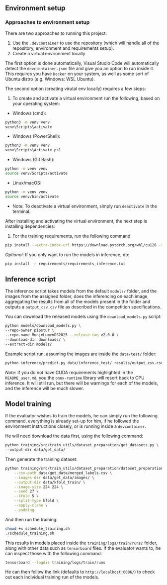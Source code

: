 ## Environment setup
### Approaches to environment setup
There are two approaches to running this project:
1. Use the `.devcontainer` to use the repository (which will handle all of the repository, environment and requirements setup).
2. Create a virtual environment locally

The first option is done automatically, Visual Studio Code will automatically detect the `devctontainer.json` file and give you an option to run inside it. This requires you have `Docker` on your system, as well as some sort of Ubuntu distro (e.g. Windows: WSL Ubuntu).

The second option (creating virutal env locally) requires a few steps:
1. To create and activate a virtual environment run the following, based on your operating system:
- Windows (cmd):
```bash
python3 -m venv venv
venv\Scripts\activate
```
- Windows (PowerShell):
```bash
python3 -m venv venv
venv\Scripts\Activate.ps1
```
- Windows (Git Bash):
```bash
python -m venv venv
source venv/Scripts/activate
```
- Linux/macOS:
```bash
python -m venv venv
source venv/bin/activate
```

- Note: To deactivate a virtual environment, simply run `deactivate` in the terminal.

After installing and activating the virtual environment, the next step is installing dependencies:
1. For the training requirements, run the following command:
```bash
pip install --extra-index-url https://download.pytorch.org/whl/cu126 -r requirements/requirements_train.txt
```

*Optional*: If you only want to run the models in inference, do:
```bash
pip install -r requirements/requirements_inference.txt
```

## Inference script
The inference script takes models from the default `models/` folder, and the images from the assigned folder, does the inferencing on each image, aggregating the results from all of the models present in the folder and outputs a `output_csv.csv` file as described in the competition specifications.

You can download the released models using the `download_models.py` script:
```bash
python models/download_models.py \
--repo-owner pipstur \
--repo-name MunjeLumenDS2025 --release-tag v2.0.0 \
--download-dir downloads/ \
--extract-dir models/
```

Example script run, assuming the images are inside the `data/test/` folder:
```bash
python inference/predict.py data/inference_test/ results/output_csv.csv
```

*Note*: If you do not have CUDA requirements highlighted in the `README_user.md`, you the `onnx-runtime` library will resort back to CPU inference. It will still run, but there will be warnings for each of the models, and the inference will be much slower.

## Model training
If the evaluator wishes to train the models, he can simply run the following command, everything is already set-up for him, if he followed the environment instructions closely, or is running inside a `devcontainer`.

He will need download the data first, using the following command:
```bash
python training/src/train_utils/dataset_preparation/get_datasets.py \
--output-dir data/get_data/
```
Then generate the training dataset:
```bash
python training/src/train_utils/dataset_preparation/dataset_preparation.py \
    --csv-path data/get_data/merged_labels.csv \
    --images-dir data/get_data/images/ \
    --output-dir data/kfold_train/ \
    --image-size 224 224 \
    --seed 27 \
    --kfold 5 \
    --split-type kfold \
    --apply-clahe \
    --padding
```
And then run the training:
```bash
chmod +x schedule_training.sh
./schedule_training.sh
```
This results in models placed inside the `training/logs/train/runs/` folder, along with other data such as `tensorboard` files. If the evaluator wants to, he can inspect those with the following command:
```bash
tensorboard --logdir training/logs/train/runs
```
He can then follow the link (defaults to `http://localhost:6006/`) to check out each individual training run of the models.
